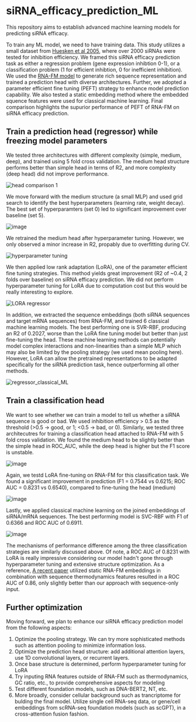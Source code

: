 # siRNA_efficacy_prediction_ML

This repository aims to establish advanced machine learning models for predicting siRNA efficacy.

To train any ML model, we need to have training data. This study utilizes a small dataset from [Huesken et al 2005](https://www.nature.com/articles/nbt1118), where over 2000 siRNAs were tested for inhibition efficiency. We framed this siRNA efficacy prediction task as either a regression problem (gene expression inhibtion 0-1), or a classification problem (1 for efficient inhibtion, 0 for inefficient inhibition). We used the [RNA-FM model](https://arxiv.org/abs/2204.00300) to generate rich sequence representation and trained a prediction head with diverse architectures. Further, we adopted a parameter efficient fine tuning (PEFT) strategy to enhance model prediction capability. We also tested a static embedding method where the embedded squence features were used for classical machine learning. Final comparison highlights the supurior performance of PEFT of RNA-FM on siRNA efficacy prediction.

## Train a prediction head (regressor) while freezing model parameters
We tested three architectures with different complexity (simple, medium, deep), and trained using 5 fold cross validation. The medium head structure performs better than simple head in terms of R2, and more complexity (deep head) did not improve performance.

![head comparison 1](https://github.com/user-attachments/assets/22896007-6011-49b1-8341-826bc0e5dea7)


We move forward with the medium structure (a small MLP) and used grid search to identify the best hyperparameters (learning rate, weight decay). The best set of hyperparamters (set 0) led to significant improvement over baseline (set 5).

![image](https://github.com/user-attachments/assets/dcb64f6f-5067-43b1-bb52-9f725f57a488)


We retrained the medium head after hyperparameter tuning. However, we only observed a minor increase in R2, propably due to overfitting during CV.

![hyperparameter tuning](https://github.com/user-attachments/assets/0709d7d7-3fca-4701-be68-bd9713233ec3)


We then applied low rank adaptation (LoRA), one of the parameter efficient fine tuning strategies. This method yields great improvement (R2 of ~0.4, 2 folds over baseline) on siRNA efficacy prediction. We did not perform hyperparameter tuning for LoRA due to computation cost but this would be really interesting to explore.

![LORA regressor](https://github.com/user-attachments/assets/7dec162a-1580-4768-9635-c97e6bc40fce)


In addition, we extracted the sequence embeddings (both siRNA sequences and target mRNA sequences) from RNA-FM, and trained 6 classical machine learning models. The best performing one is SVR-RBF, producing an R2 of 0.2027, worse than the LoRA fine tuning model but better than just fine-tuning the head. These machine learning methods can potentially model complex interactions and non-linearities than a simple MLP which may also be limited by the pooling strategy (we used mean pooling here). However, LoRA can allow the pretrained representations to be adapted specifically for the siRNA prediction task, hence outperforming all other methods.

![regressor_classical_ML](https://github.com/user-attachments/assets/e80e68da-964f-48c9-8808-cd58f04c0df8)


## Train a classification head
We want to see whether we can train a model to tell us whether a siRNA sequence is good or bad. We used inhibition efficiency > 0.5 as the threshold (>0.5 -> good, or 1; <0.5 -> bad, or 0). Similarly, we tested three architecutres for training a classification head attached to RNA-FM with 5 fold cross validation. We found the medium head to be slightly better than the simple head in ROC_AUC, while the deep head is higher but the F1 score is unstable.

![image](https://github.com/user-attachments/assets/cf4b4c96-9115-4bc6-9977-50c7d92e0c7a)


Again, we testd LoRA fine-tuning on RNA-FM for this classification task. We found a significant improvement in prediction (F1 = 0.7544 vs 0.6215; ROC AUC = 0.8231 vs 0.6540), compared to fine-tuning the head (medium)

![image](https://github.com/user-attachments/assets/ef87a0b2-f415-45b8-a30c-9941dc7cd5e9)


Lastly, we applied classical machine learning on the joined embeddings of siRNA/mRNA sequences. The best performing model is SVC-RBF with F1 of 0.6366 and ROC AUC of 0.6911.

![image](https://github.com/user-attachments/assets/cdc4af2d-3f63-40d7-9bb6-e0d12f970fb2)


The mechanisms of performance difference among the three classification strategies are similarly discussed above. Of note, a ROC AUC of 0.8231 with LoRA is really impressive considering our model hadn't gone through hyperparameter tuning and extensive structure optimization. As a reference, [A recent paper](https://academic.oup.com/bioinformatics/article/40/10/btae577/7775419) utilized static RNA-FM embeddings in combination with sequence thermodynamics features resulted in a ROC AUC of 0.86, only slightly better than our approach with sequence-only input.


## Further optimization
Moving forward, we plan to enhance our siRNA efficacy prediction model from the following aspects:
1. Optimize the pooling strategy. We can try more sophisticated methods such as attention pooling to minimize information loss.
2. Optimize the prediction head structure: add additional attention layers, use 1D convolutional layers, or recurrent layers.
3. Once base structure is determined, perform hyperparameter tuning for LoRA
4. Try inputing RNA features outside of RNA-FM such as thermodynamics, GC ratio, etc., to provide comprehensive aspects for modeling
5. Test different foundation models, such as DNA-BERT2, NT, etc.
6. More broadly, consider cellular background such as trancriptome for bulding the final model. Utilize single cell RNA-seq data, or gene/cell embeddings from scRNA-seq foundation models (such as scGPT), in a cross-attention fusion fashion.
